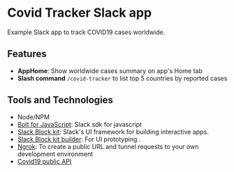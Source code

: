 # Covid Tracker Slack app

Example Slack app to track COVID19 cases worldwide.

## Features

- **AppHome**: Show worldwide cases summary on app's Home tab
- **Slash command** `/covid-tracker` to list top 5 countries by reported cases

## Tools and Technologies

- Node/NPM
- [Bolt for JavaScript](https://slack.dev/bolt-js/concepts): Slack sdk for javascript
- [Slack Block kit](https://api.slack.com/block-kit): Slack's UI framework for building interactive apps.
- [Slack Block kit builder](https://app.slack.com/block-kit-builder): For UI prototyping .
- [Ngrok](https://ngrok.com/): To create a public URL and tunnel requests to your own development environment
- [Covid19 public API](https://api.covid19api.com/summary)
